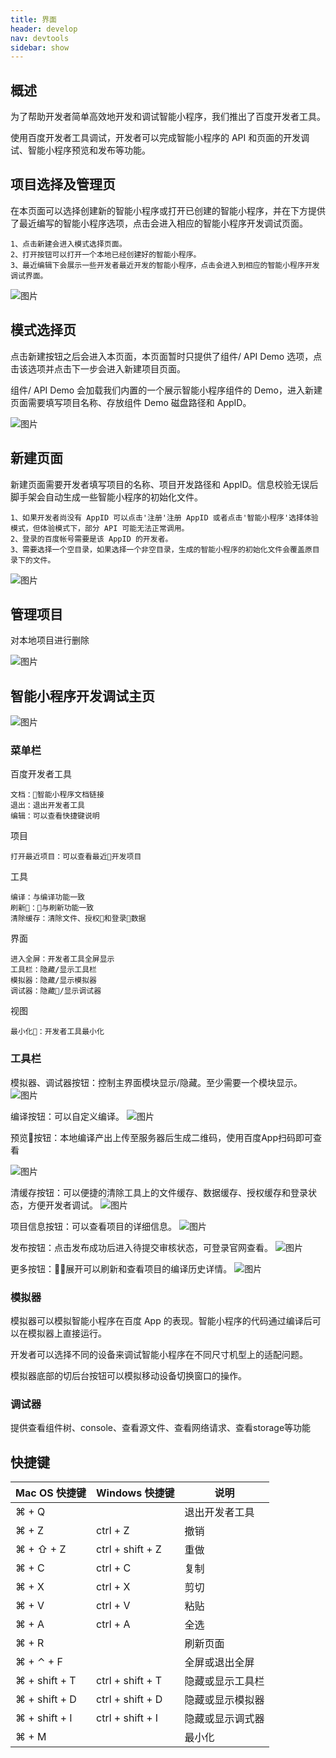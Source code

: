 ```yaml
---
title: 界面
header: develop
nav: devtools
sidebar: show
---
```


概述
-----


为了帮助开发者简单高效地开发和调试智能小程序，我们推出了百度开发者工具。

使用百度开发者工具调试，开发者可以完成智能小程序的 API 和页面的开发调试、智能小程序预览和发布等功能。

项目选择及管理页
-----

在本页面可以选择创建新的智能小程序或打开已创建的智能小程序，并在下方提供了最近编写的智能小程序选项，点击会进入相应的智能小程序开发调试页面。


    1、点击新建会进入模式选择页面。
    2、打开按钮可以打开一个本地已经创建好的智能小程序。
    3、最近编辑下会展示一些开发者最近开发的智能小程序，点击会进入到相应的智能小程序开发调试界面。


![图片](https://b.bdstatic.com/searchbox/icms/searchbox/img/smartapp/project_start.png)


模式选择页
-----

 点击新建按钮之后会进入本页面，本页面暂时只提供了组件/ API Demo 选项，点击该选项并点击下一步会进入新建项目页面。


 组件/ API Demo 会加载我们内置的一个展示智能小程序组件的 Demo，进入新建页面需要填写项目名称、存放组件 Demo 磁盘路径和 AppID。

![图片](https://b.bdstatic.com/searchbox/icms/searchbox/img/smartapp/project_demo.png)

新建页面
-----

新建页面需要开发者填写项目的名称、项目开发路径和 AppID。信息校验无误后脚手架会自动生成一些智能小程序的初始化文件。


    1、如果开发者尚没有 AppID 可以点击'注册'注册 AppID 或者点击'智能小程序'选择体验模式，但体验模式下，部分 API 可能无法正常调用。
    2、登录的百度帐号需要是该 AppID 的开发者。
    3、需要选择一个空目录，如果选择一个非空目录，生成的智能小程序的初始化文件会覆盖原目录下的文件。

 ![图片](https://b.bdstatic.com/searchbox/icms/searchbox/img/smartapp/project_new2.png)


 管理项目
-----

对本地项目进行删除

 ![图片](https://b.bdstatic.com/searchbox/icms/searchbox/img/smartapp/project_delete.png)

智能小程序开发调试主页
-----

![图片](https://b.bdstatic.com/searchbox/icms/searchbox/img/smartapp/tools.png)

### 菜单栏
百度开发者工具

    文档：智能小程序文档链接
    退出：退出开发者工具
    编辑：可以查看快捷键说明

项目

    打开最近项目：可以查看最近开发项目

工具

    编译：与编译功能一致
    刷新：与刷新功能一致
    清除缓存：清除文件、授权和登录数据

界面

    进入全屏：开发者工具全屏显示
    工具栏：隐藏/显示工具栏
    模拟器：隐藏/显示模拟器
    调试器：隐藏/显示调试器

视图

    最小化：开发者工具最小化


### 工具栏

模拟器、调试器按钮：控制主界面模块显示/隐藏。至少需要一个模块显示。
![图片](https://b.bdstatic.com/searchbox/image/cmsuploader/20180630/1530331806780700.gif)

编译按钮：可以自定义编译。
![图片](https://b.bdstatic.com/searchbox/icms/searchbox/img/smartapp/tools-compile.png)

预览按钮：本地编译产出上传至服务器后生成二维码，使用百度App扫码即可查看

![图片](https://b.bdstatic.com/searchbox/icms/searchbox/img/smartapp/tools-preview.png)

清缓存按钮：可以便捷的清除工具上的文件缓存、数据缓存、授权缓存和登录状态，方便开发者调试。
![图片](https://b.bdstatic.com/searchbox/icms/searchbox/img/smartapp/tools-clear-cache.png)

项目信息按钮：可以查看项目的详细信息。
![图片](https://b.bdstatic.com/searchbox/icms/searchbox/img/smartapp/tools-info.png)

发布按钮：点击发布成功后进入待提交审核状态，可登录官网查看。
![图片](https://b.bdstatic.com/searchbox/icms/searchbox/img/smartapp/publish.png)

更多按钮：展开可以刷新和查看项目的编译历史详情。
![图片](https://b.bdstatic.com/searchbox/icms/searchbox/img/smartapp/tools-more.png)


### 模拟器

模拟器可以模拟智能小程序在百度 App 的表现。智能小程序的代码通过编译后可以在模拟器上直接运行。

开发者可以选择不同的设备来调试智能小程序在不同尺寸机型上的适配问题。

模拟器底部的切后台按钮可以模拟移动设备切换窗口的操作。

### 调试器

提供查看组件树、console、查看源文件、查看网络请求、查看storage等功能


快捷键
-----

|Mac OS 快捷键 | Windows 快捷键 | 说明 |
|---|---|---|
| ⌘ + Q |  | 退出开发者工具 |
| ⌘ + Z | ctrl + Z | 撤销 |
| ⌘ + ⇧ + Z | ctrl + shift + Z | 重做 |
| ⌘ + C | ctrl + C | 复制 |
| ⌘ + X | ctrl + X | 剪切 |
| ⌘ + V | ctrl + V | 粘贴 |
| ⌘ + A | ctrl + A | 全选 |
| ⌘ + R | | 刷新页面 |
| ⌘ + ⌃ + F |  | 全屏或退出全屏 |
| ⌘ + shift + T|ctrl + shift + T| 隐藏或显示工具栏|
| ⌘ + shift + D|ctrl + shift + D|隐藏或显示模拟器|
| ⌘ + shift + I|ctrl + shift + I|隐藏或显示调式器|
| ⌘ + M |  | 最小化 |
